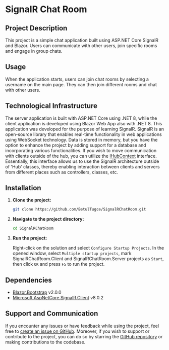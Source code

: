 # SignalR Chat Room

## Project Description

This project is a simple chat application built using ASP.NET Core SignalR and Blazor. Users can communicate with other users, join specific rooms and engage in group chats.

## Usage

When the application starts, users can join chat rooms by selecting a username on the main page. They can then join different rooms and chat with other users.

## Technological Infrastructure

The server application is built with ASP.NET Core using .NET 8, while the client application is developed using Blazor Web App also with .NET 8. This application was developed for the purpose of learning SignalR. SignalR is an open-source library that enables real-time functionality in web applications using WebSocket technology. Data is stored in memory, but you have the option to enhance the project by adding support for a database and incorporating various functionalities. If you wish to move communication with clients outside of the hub, you can utilize the [IHubContext](https://learn.microsoft.com/en-us/aspnet/core/signalr/hubcontext?view=aspnetcore-8.0) interface. Essentially, this interface allows us to use the SignalR architecture outside of 'Hub' classes, thereby enabling interaction between clients and servers from different places such as controllers, classes, etc.

## Installation

1. **Clone the project:**

    ```bash
    git clone https://github.com/BetulTugce/SignalRChatRoom.git
    ```

2. **Navigate to the project directory:**

    ```bash
    cd SignalRChatRoom
    ```

6. **Run the project:**

   Right-click on the solution and select `Configure Startup Projects`. In the opened window, select `Multiple startup projects`, mark SignalRChatRoom.Client and SignalRChatRoom.Server projects as `Start`, then click `OK` and press `F5` to run the project.

## Dependencies

- [Blazor.Bootstrap](https://docs.blazorbootstrap.com/) v2.0.0
- [Microsoft.AspNetCore.SignalR.Client](https://dotnet.microsoft.com/en-us/apps/aspnet) v8.0.2

## Support and Communication

If you encounter any issues or have feedback while using the project, feel free to [create an issue on GitHub](https://github.com/BetulTugce/SignalRChatRoom/issues). Moreover, if you wish to support or contribute to the project, you can do so by starring the [GitHub repository](https://github.com/BetulTugce/SignalRChatRoom) or making contributions to the codebase.
